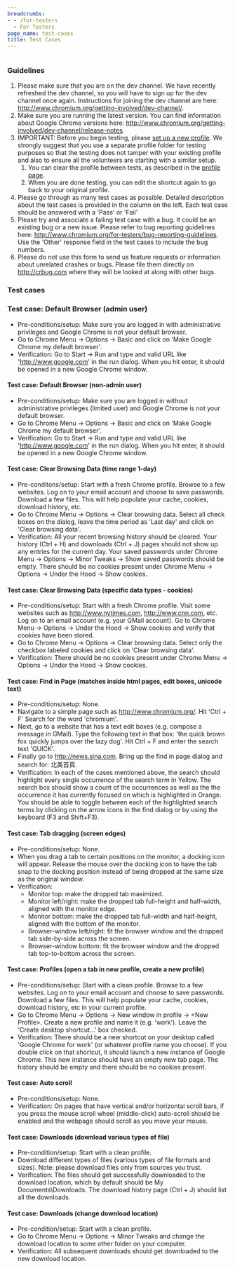 ```yaml
---
breadcrumbs:
- - /for-testers
  - For Testers
page_name: test-cases
title: Test Cases
---
```


<div class="two-column-container">
<div class="column">

### Guidelines

1.  Please make sure that you are on the dev channel. We have recently
            refreshed the dev channel, so you will have to sign up for the dev
            channel once again. Instructions for joining the dev channel are
            here: <http://www.chromium.org/getting-involved/dev-channel/>.
2.  Make sure you are running the latest version. You can find
            information about Google Chrome versions here:
            <http://www.chromium.org/getting-involved/dev-channel/release-notes>.
3.  IMPORTANT: Before you begin testing, please [set up a new
            profile](/developers/creating-and-using-profiles). We strongly
            suggest that you use a separate profile folder for testing purposes
            so that the testing does not tamper with your existing profile and
            also to ensure all the volunteers are starting with a similar setup.
    1.  You can clear the profile between tests, as described in the
                [profile page](/developers/creating-and-using-profiles).
    2.  When you are done testing, you can edit the shortcut again to go
                back to your original profile.
4.  Please go through as many test cases as possible. Detailed
            description about the test cases is provided in the column on the
            left. Each test case should be answered with a 'Pass' or 'Fail'
5.  Please try and associate a failing test case with a bug. It could be
            an existing bug or a new issue. Please refer to bug reporting
            guidelines here:
            <http://www.chromium.org/for-testers/bug-reporting-guidelines>. Use
            the 'Other' response field in the test cases to include the bug
            numbers.
6.  Please do not use this form to send us feature requests or
            information about unrelated crashes or bugs. Please file them
            directly on <http://crbug.com> where they will be looked at along
            with other bugs.

### Test cases

### Test case: Default Browser (admin user)

*   Pre-conditions/setup: Make sure you are logged in with
            administrative privileges and Google Chrome is not your default
            browser.
*   Go to Chrome Menu -&gt; Options -&gt; Basic and click on 'Make
            Google Chrome my default browser'.
*   Verification: Go to Start -&gt; Run and type and valid URL like
            'http://www.google.com' in the run dialog. When you hit enter, it
            should be opened in a new Google Chrome window.

#### Test case: Default Browser (non-admin user)

*   Pre-conditions/setup: Make sure you are logged in without
            administrative privileges (limited user) and Google Chrome is not
            your default browser.
*   Go to Chrome Menu -&gt; Options -&gt; Basic and click on 'Make
            Google Chrome my default browser'.
*   Verification: Go to Start -&gt; Run and type and valid URL like
            'http://www.google.com' in the run dialog. When you hit enter, it
            should be opened in a new Google Chrome window.

#### Test case: Clear Browsing Data (time range 1-day)

*   Pre-conditons/setup: Start with a fresh Chrome profile. Browse to a
            few websites. Log on to your email account and choose to save
            passwords. Download a few files. This will help populate your cache,
            cookies, download history, etc.
*   Go to Chrome Menu -&gt; Options -&gt; Clear browsing data. Select
            all check boxes on the dialog, leave the time period as 'Last day'
            and click on 'Clear browsing data'.
*   Verification: All your recent browsing history should be cleared.
            Your history (Ctrl + H) and downloads (Ctrl + J) pages should not
            show up any entries for the current day. Your saved passwords under
            Chrome Menu -&gt; Options -&gt; Minor Tweaks -&gt; Show saved
            passwords should be empty. There should be no cookies present under
            Chrome Menu -&gt; Options -&gt; Under the Hood -&gt; Show cookies.

#### Test case: Clear Browsing Data (specific data types - cookies)

*   Pre-conditions/setup: Start with a fresh Chrome profile. Visit some
            websites such as http://www.nytimes.com, http://www.cnn.com, etc.
            Log on to an email account (e.g. your GMail account). Go to Chrome
            Menu -&gt; Options -&gt; Under the Hood -&gt; Show cookies and
            verify that cookies have been stored.
*   Go to Chrome Menu -&gt; Options -&gt; Clear browsing data. Select
            only the checkbox labeled cookies and click on 'Clear browsing
            data'.
*   Verification: There should be no cookies present under Chrome Menu
            -&gt; Options -&gt; Under the Hood -&gt; Show cookies.

#### Test case: Find in Page (matches inside html pages, edit boxes, unicode text)

*   Pre-conditions/setup: None.
*   Navigate to a simple page such as <http://www.chromium.org/>. Hit
            'Ctrl + F' Search for the word 'chromium'.
*   Next, go to a website that has a text edit boxes (e.g. compose a
            message in GMail). Type the following text in that box: 'the quick
            brown fox quickly jumps over the lazy dog'. Hit Ctrl + F and enter
            the search text 'QUICK'.
*   Finally go to http://news.sina.com. Bring up the find in page dialog
            and search for: 北美首頁.
*   Verification: In each of the cases mentioned above, the search
            should highlight every single occurrence of the search term in
            Yellow. The search box should show a count of the occurrences as
            well as the the occurrence it has currently focused on which is
            highlighted in Orange. You should be able to toggle between each of
            the highlighted search terms by clicking on the arrow icons in the
            find dialog or by using the keyboard (F3 and Shift+F3).

#### Test case: Tab dragging (screen edges)

*   Pre-conditions/setup: None.
*   When you drag a tab to certain positions on the monitor, a docking
            icon will appear. Release the mouse over the docking icon to have
            the tab snap to the docking position instead of being dropped at the
            same size as the original window.
*   Verification:
    *   Monitor top: make the dropped tab maximized.
    *   Monitor left/right: make the dropped tab full-height and
                half-width, aligned with the monitor edge.
    *   Monitor bottom: make the dropped tab full-width and half-height,
                aligned with the bottom of the monitor.
    *   Browser-window left/right: fit the browser window and the
                dropped tab side-by-side across the screen.
    *   Browser-window bottom: fit the browser window and the dropped
                tab top-to-bottom across the screen.

#### Test case: Profiles (open a tab in new profile, create a new profile)

*   Pre-conditions/setup: Start with a clean profile. Browse to a few
            websites. Log on to your email account and choose to save passwords.
            Download a few files. This will help populate your cache, cookies,
            download history, etc in your current profile.
*   Go to Chrome Menu -&gt; Options -&gt; New window in profile -&gt;
            &lt;New Profile&gt;. Create a new profile and name it (e.g. 'work').
            Leave the 'Create desktop shortcut...' box checked.
*   Verification: There should be a new shortcut on your desktop called
            'Google Chrome for work' (or whatever profile name you choose). If
            you double click on that shortcut, it should launch a new instance
            of Google Chrome. This new instance should have an empty new tab
            page. The history should be empty and there should be no cookies
            present.

#### Test case: Auto scroll

*   Pre-conditions/setup: None.
*   Verification: On pages that have vertical and/or horizontal scroll
            bars, if you press the mouse scroll wheel (middle-click) auto-scroll
            should be enabled and the webpage should scroll as you move your
            mouse.

#### Test case: Downloads (download various types of file)

*   Pre-condition/setup: Start with a clean profile.
*   Download different types of files (various types of file formats and
            sizes). Note: please download files only from sources you trust.
*   Verification: The files should get successfully downloaded to the
            download location, which by default should be My
            Documents\\Downloads. The download history page (Ctrl + J) should
            list all the downloads.

#### Test case: Downloads (change download location)

*   Pre-condition/setup: Start with a clean profile.
*   Go to Chrome Menu -&gt; Options -&gt; Minor Tweaks and change the
            download location to some other folder on your computer.
*   Verification: All subsequent downloads should get downloaded to the
            new download location.

</div>
<div class="column">

</div>
</div>
